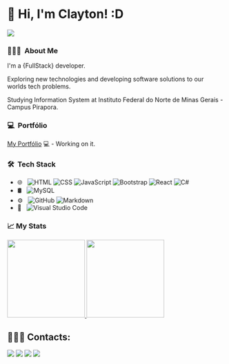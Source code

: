 #  👋 Hi, I'm Clayton! :D

<img src="https://komarev.com/ghpvc/?username=claaysilva"/>


### 👩🏽‍💻 &nbsp;About Me 

I'm a {FullStack} developer.

Exploring new technologies and developing software solutions to our worlds tech problems.

Studying Information System at Instituto Federal do Norte de Minas Gerais - Campus Pirapora.

### 💻 &nbsp;Portfólio
[My Portfólio](https://portfolio-claysilva.vercel.app/) 💻 - Working on it.

### 🛠 &nbsp;Tech Stack

- 🌐 &nbsp;
  ![HTML](https://img.shields.io/badge/-HTML-333333?style=flat&logo=HTML5)
  ![CSS](https://img.shields.io/badge/-CSS-333333?style=flat&logo=CSS3&logoColor=1572B6)
  ![JavaScript](https://img.shields.io/badge/-JavaScript-333333?style=flat&logo=javascript)
  ![Bootstrap](https://img.shields.io/badge/-Bootstrap-333333?style=flat&logo=bootstrap&logoColor=563D7C)
  ![React](https://img.shields.io/badge/-React-333333?style=flat&logo=react)
  ![C#](https://img.shields.io/badge/-Csharp-333333?style=flat&logo=csharp)
- 🛢 &nbsp;
  ![MySQL](https://img.shields.io/badge/-MySQL-333333?style=flat&logo=mysql)
- ⚙️ &nbsp;
  ![GitHub](https://img.shields.io/badge/-GitHub-333333?style=flat&logo=github)
  ![Markdown](https://img.shields.io/badge/-Markdown-333333?style=flat&logo=markdown)
- 🔧 &nbsp;
  ![Visual Studio Code](https://img.shields.io/badge/-Visual%20Studio%20Code-333333?style=flat&logo=visual-studio-code&logoColor=007ACC)



### 📈&nbsp;My Stats
<p>
<a href="https://github.com/claaysilva">
  <img height="180em" src="https://github-readme-stats.vercel.app/api?username=claaysilva&show_icons=true&theme=radical" />
  <img height="180em" src="https://github-readme-stats-eight-theta.vercel.app/api/top-langs/?username=claaysilva&theme=radical&layout=compact&exclude_lang=java+r" />
</a>
</p>

## 🙋🏻‍♂️&nbsp;Contacts:

<div>
<a href="https://instagram.com/claaysilva-instagram-aqui" target="_blank"><img loading="lazy" src="https://img.shields.io/badge/-Instagram-%23E4405F?style=for-the-badge&logo=instagram&logoColor=white" target="_blank"></a>
<a href = "mailto:contato@claytonsilva2907@gmail.com" target="_blank"><img loading="lazy" src="https://img.shields.io/badge/Gmail-D14836?style=for-the-badge&logo=gmail&logoColor=white" target="_blank"></a>
<a href="https://github.com/claaysilva" target="_blank"><img loading="lazy" src="https://img.shields.io/badge/-GitHub-%23000000?style=for-the-badge&logo=github&logoColor=white" target="_blank"></a>  
<a href="https://www.linkedin.com/in/claysilva" target="_blank"><img loading="lazy" src="https://img.shields.io/badge/-LinkedIn-%230077B5?style=for-the-badge&logo=linkedin&logoColor=white" target="_blank"></a>
 
</div>
